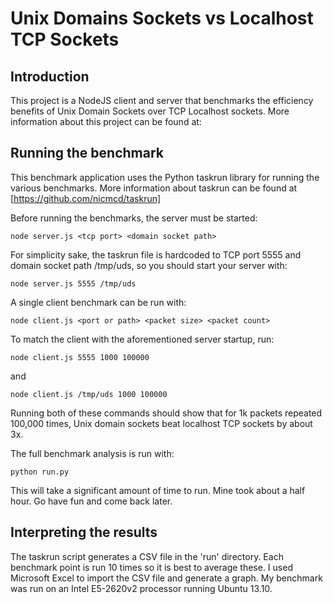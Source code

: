 Unix Domains Sockets vs Localhost TCP Sockets
==========

## Introduction
This project is a NodeJS client and server that benchmarks the efficiency benefits of Unix Domain Sockets over TCP Localhost sockets. More information about this project can be found at: <blog url here>

## Running the benchmark
This benchmark application uses the Python taskrun library for running the various benchmarks. More information about taskrun can be found at [https://github.com/nicmcd/taskrun]

Before running the benchmarks, the server must be started:
```shell
node server.js <tcp port> <domain socket path>
```

For simplicity sake, the taskrun file is hardcoded to TCP port 5555 and domain socket path /tmp/uds, so you should start your server with:
```shell
node server.js 5555 /tmp/uds
```

A single client benchmark can be run with:
```shell
node client.js <port or path> <packet size> <packet count>
```

To match the client with the aforementioned server startup, run:
```shell
node client.js 5555 1000 100000
```
and
```shell
node client.js /tmp/uds 1000 100000
```

Running both of these commands should show that for 1k packets repeated 100,000 times, Unix domain sockets beat localhost TCP sockets by about 3x.

The full benchmark analysis is run with:
```shell
python run.py
```
This will take a significant amount of time to run. Mine took about a half hour. Go have fun and come back later.

## Interpreting the results
The taskrun script generates a CSV file in the 'run' directory. Each benchmark point is run 10 times so it is best to average these. I used Microsoft Excel to import the CSV file and generate a graph. My benchmark was run on an Intel E5-2620v2 processor running Ubuntu 13.10.
